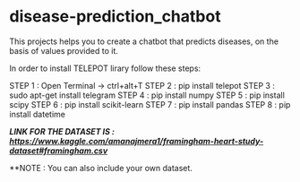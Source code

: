 # disease-prediction_chatbot
This projects helps you to create a chatbot that predicts diseases, on the basis of values provided to it.

In order to install TELEPOT lirary follow these steps:

STEP 1 : Open Terminal -> ctrl+alt+T
STEP 2 : pip install telepot
STEP 3 : sudo apt-get install telegram
STEP 4 : pip install numpy
STEP 5 : pip install scipy
STEP 6 : pip install scikit-learn
STEP 7 : pip install pandas
STEP 8 : pip install datetime

***LINK FOR THE DATASET IS : https://www.kaggle.com/amanajmera1/framingham-heart-study-dataset#framingham.csv***

**NOTE : You can also include your own dataset.
